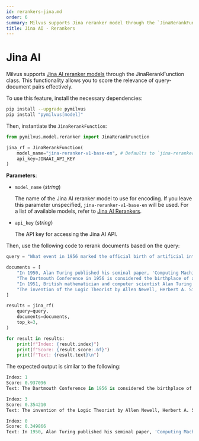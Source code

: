 ```yaml
---
id: rerankers-jina.md
order: 6
summary: Milvus supports Jina reranker model through the `JinaRerankFunction` class. This functionality allows you to score the relevance of query-document pairs effectively.
title: Jina AI - Rerankers
---
```


# Jina AI

Milvus supports [Jina AI reranker models](https://jina.ai/reranker/) through the JinaRerankFunction class. This functionality allows you to score the relevance of query-document pairs effectively.

To use this feature, install the necessary dependencies:

```bash
pip install --upgrade pymilvus
pip install "pymilvus[model]"
```

Then, instantiate the `JinaRerankFunction`:

```python
from pymilvus.model.reranker import JinaRerankFunction

jina_rf = JinaRerankFunction(
    model_name="jina-reranker-v1-base-en", # Defaults to `jina-reranker-v1-base-en`
    api_key=JINAAI_API_KEY
)
```

**Parameters**:

- `model_name` (*string*)

    The name of the Jina AI reranker model to use for encoding. If you leave this parameter unspecified, `jina-reranker-v1-base-en` will be used. For a list of available models, refer to [Jina AI Rerankers](https://jina.ai/reranker/#apiform).

- `api_key` (*string*)

    The API key for accessing the Jina AI API.

Then, use the following code to rerank documents based on the query:

```python
query = "What event in 1956 marked the official birth of artificial intelligence as a discipline?"

documents = [
    "In 1950, Alan Turing published his seminal paper, 'Computing Machinery and Intelligence,' proposing the Turing Test as a criterion of intelligence, a foundational concept in the philosophy and development of artificial intelligence.",
    "The Dartmouth Conference in 1956 is considered the birthplace of artificial intelligence as a field; here, John McCarthy and others coined the term 'artificial intelligence' and laid out its basic goals.",
    "In 1951, British mathematician and computer scientist Alan Turing also developed the first program designed to play chess, demonstrating an early example of AI in game strategy.",
    "The invention of the Logic Theorist by Allen Newell, Herbert A. Simon, and Cliff Shaw in 1955 marked the creation of the first true AI program, which was capable of solving logic problems, akin to proving mathematical theorems."
]

results = jina_rf(
    query=query,
    documents=documents,
    top_k=3,
)

for result in results:
    print(f"Index: {result.index}")
    print(f"Score: {result.score:.6f}")
    print(f"Text: {result.text}\n")
```

The expected output is similar to the following:

```python
Index: 1
Score: 0.937096
Text: The Dartmouth Conference in 1956 is considered the birthplace of artificial intelligence as a field; here, John McCarthy and others coined the term 'artificial intelligence' and laid out its basic goals.

Index: 3
Score: 0.354210
Text: The invention of the Logic Theorist by Allen Newell, Herbert A. Simon, and Cliff Shaw in 1955 marked the creation of the first true AI program, which was capable of solving logic problems, akin to proving mathematical theorems.

Index: 0
Score: 0.349866
Text: In 1950, Alan Turing published his seminal paper, 'Computing Machinery and Intelligence,' proposing the Turing Test as a criterion of intelligence, a foundational concept in the philosophy and development of artificial intelligence.
```
